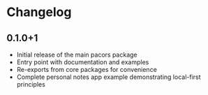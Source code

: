 # Changelog

## 0.1.0+1

- Initial release of the main pacors package
- Entry point with documentation and examples
- Re-exports from core packages for convenience
- Complete personal notes app example demonstrating local-first principles